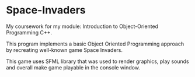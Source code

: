 # Space-Invaders

My coursework for my module: Introduction to Object-Oriented Programming C++.

This program implements a basic Object Oriented Programming approach by recreating well-known game Space Invaders.

This game uses SFML library that was used to render graphics, play sounds and overall make game playable in the console window.
